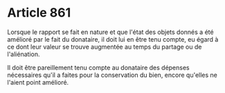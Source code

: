 # Article 861

<p>Lorsque le rapport se fait en nature et que l'état des objets donnés a été amélioré par le fait du donataire, il doit lui en être tenu compte, eu égard à ce dont leur valeur se trouve augmentée au temps du partage ou de l'aliénation.</p><p>Il doit être pareillement tenu compte au donataire des dépenses nécessaires qu'il a faites pour la conservation du bien, encore qu'elles ne l'aient point amélioré.</p>